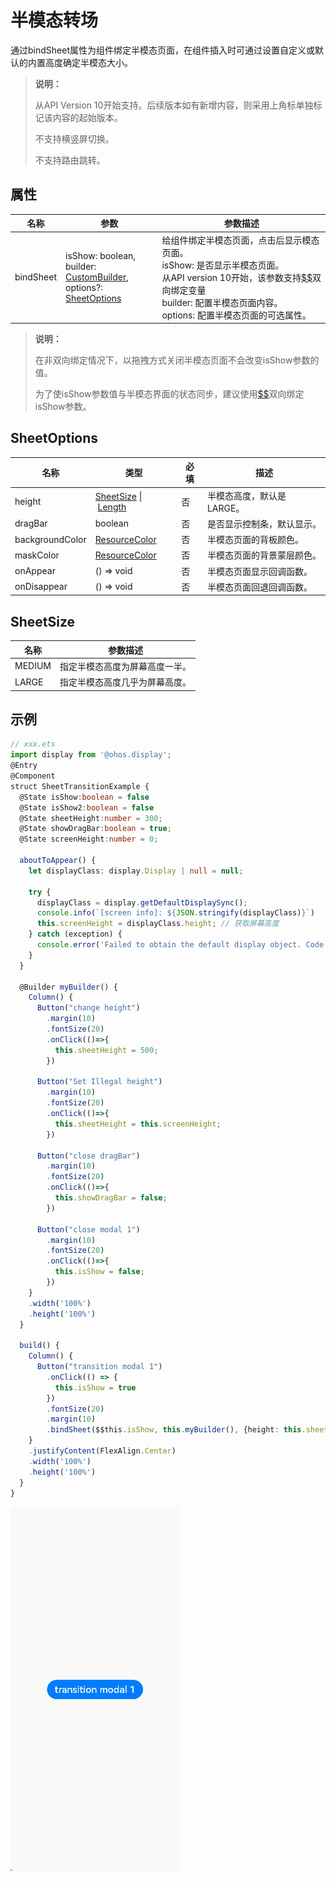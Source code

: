 # 半模态转场

通过bindSheet属性为组件绑定半模态页面，在组件插入时可通过设置自定义或默认的内置高度确定半模态大小。

>  **说明：**
>
>  从API Version 10开始支持。后续版本如有新增内容，则采用上角标单独标记该内容的起始版本。
>
>  不支持横竖屏切换。
>
>  不支持路由跳转。

## 属性

| 名称        | 参数                                       | 参数描述                                     |
| --------- | ---------------------------------------- | ---------------------------------------- |
| bindSheet | isShow: boolean,<br>builder: [CustomBuilder](ts-types.md#custombuilder8),<br>options?: [SheetOptions](#sheetoptions) | 给组件绑定半模态页面，点击后显示模态页面。<br>isShow: 是否显示半模态页面。<br>从API version 10开始，该参数支持[$$](../../quick-start/arkts-two-way-sync.md)双向绑定变量<br>builder: 配置半模态页面内容。<br> options: 配置半模态页面的可选属性。 |
> **说明：**
>
> 在非双向绑定情况下，以拖拽方式关闭半模态页面不会改变isShow参数的值。
>
> 为了使isShow参数值与半模态界面的状态同步，建议使用[$$](../../quick-start/arkts-two-way-sync.md)双向绑定isShow参数。
## SheetOptions

| 名称              | 类型                                       | 必填   | 描述              |
| --------------- | ---------------------------------------- | ---- | --------------- |
| height          | [SheetSize](#sheetsize)&nbsp;\|&nbsp;[Length](ts-types.md#length) | 否    | 半模态高度，默认是LARGE。 |
| dragBar         | boolean                                  | 否    | 是否显示控制条，默认显示。   |
| backgroundColor | [ResourceColor](ts-types.md#resourcecolor) | 否    | 半模态页面的背板颜色。     |
| maskColor | [ResourceColor](ts-types.md#resourcecolor) | 否 | 半模态页面的背景蒙层颜色。 |
| onAppear        | () => void                               | 否    | 半模态页面显示回调函数。    |
| onDisappear     | () => void                               | 否    | 半模态页面回退回调函数。    |

## SheetSize

| 名称     | 参数描述            |
| ------ | --------------- |
| MEDIUM | 指定半模态高度为屏幕高度一半。 |
| LARGE  | 指定半模态高度几乎为屏幕高度。 |

## 示例

```ts
// xxx.ets
import display from '@ohos.display';
@Entry
@Component
struct SheetTransitionExample {
  @State isShow:boolean = false
  @State isShow2:boolean = false
  @State sheetHeight:number = 300;
  @State showDragBar:boolean = true;
  @State screenHeight:number = 0;

  aboutToAppear() {
    let displayClass: display.Display | null = null;

    try {
      displayClass = display.getDefaultDisplaySync();
      console.info(`[screen info]: ${JSON.stringify(displayClass)}`)
      this.screenHeight = displayClass.height; // 获取屏幕高度
    } catch (exception) {
      console.error('Failed to obtain the default display object. Code: ' + JSON.stringify(exception));
    }
  }

  @Builder myBuilder() {
    Column() {
      Button("change height")
        .margin(10)
        .fontSize(20)
        .onClick(()=>{
          this.sheetHeight = 500;
        })

      Button("Set Illegal height")
        .margin(10)
        .fontSize(20)
        .onClick(()=>{
          this.sheetHeight = this.screenHeight;
        })

      Button("close dragBar")
        .margin(10)
        .fontSize(20)
        .onClick(()=>{
          this.showDragBar = false;
        })

      Button("close modal 1")
        .margin(10)
        .fontSize(20)
        .onClick(()=>{
          this.isShow = false;
        })
    }
    .width('100%')
    .height('100%')
  }

  build() {
    Column() {
      Button("transition modal 1")
        .onClick(() => {
          this.isShow = true
        })
        .fontSize(20)
        .margin(10)
        .bindSheet($$this.isShow, this.myBuilder(), {height: this.sheetHeight, dragBar: this.showDragBar, backgroundColor: Color.Green, onAppear: () => {console.log("BindSheet onAppear.")}, onDisappear: () => {console.log("BindSheet onDisappear.")}})
    }
    .justifyContent(FlexAlign.Center)
    .width('100%')
    .height('100%')
  }
}
```

![zh-cn_sheet](figures/zh-cn_sheet.gif)
